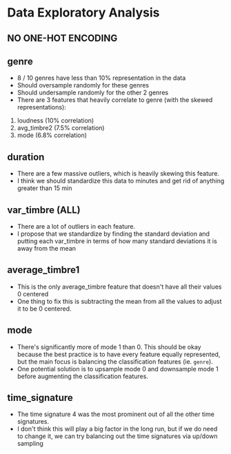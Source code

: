 # Data Exploratory Analysis #

## NO ONE-HOT ENCODING ##

## genre ##
- 8 / 10 genres have less than 10% representation in the data
- Should oversample randomly for these genres
- Should undersample randomly for the other 2 genres
- There are 3 features that heavily correlate to genre (with the skewed representations):
1. loudness (10% correlation)
2. avg_timbre2 (7.5% correlation)
3. mode (6.8% correlation)

## duration ##
- There are a few massive outliers, which is heavily skewing this feature.
- I think we should standardize this data to minutes and get rid of anything greater than 15 min

## var_timbre (ALL) ##
- There are a lot of outliers in each feature. 
- I propose that we standardize by finding the standard deviation and putting each var_timbre in terms of how many standard deviations it is away from the mean


## average_timbre1 ##
- This is the only average_timbre feature that doesn't have all their values 0 centered
- One thing to fix this is subtracting the mean from all the values to adjust it to be 0 centered.

## mode ##
- There's significantly more of mode 1 than 0. This should be okay because the best practice is to have every feature equally represented, but the main focus is balancing the classification features (ie. `genre`).
- One potential solution is to upsample mode 0 and downsample mode 1 before augmenting the classification features.


## time_signature ##
- The time signature 4 was the most prominent out of all the other time signatures.
- I don't think this will play a big factor in the long run, but if we do need to change it, we can try balancing out the time signatures via up/down sampling